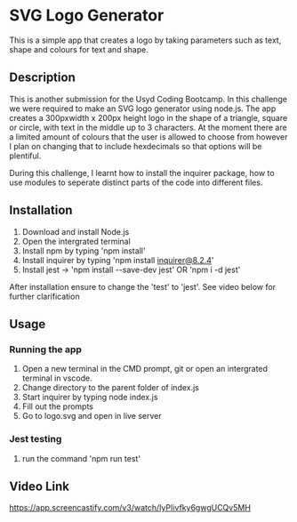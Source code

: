 # SVG Logo Generator
This is a simple app that creates a logo by taking parameters such as text, shape and colours for text and shape.

## Description
This is another submission for the Usyd Coding Bootcamp. In this challenge we were required to make an SVG logo generator using node.js.  The app creates a 300pxwidth x 200px height logo in the shape of a triangle, square or circle, with text in the middle up to 3 characters. At the moment there are a limited amount of colours that the user is allowed to choose from however I plan on changing that to include hexdecimals so that options will be plentiful. 

During this challenge, I learnt how to install the inquirer package, how to use modules to seperate distinct parts of the code into different files. 

## Installation
1) Download and install Node.js
2) Open the intergrated terminal 
3) Install npm by typing 'npm install'
4) Install inquirer by typing 'npm install inquirer@8.2.4'
5) Install jest -> 'npm install --save-dev jest' OR 'npm i -d jest'

After installation ensure to change the 'test' to 'jest'. See video below for further clarification

## Usage

### Running the app
1) Open a new terminal in the CMD prompt, git or open an intergrated terminal in vscode.
2) Change directory to the parent folder of index.js
3) Start inquirer by typing node index.js
4) Fill out the prompts
5) Go to logo.svg and open in live server

### Jest testing
1) run the command 'npm run test'

## Video Link
https://app.screencastify.com/v3/watch/IyPIivfky6gwgUCQv5MH 
